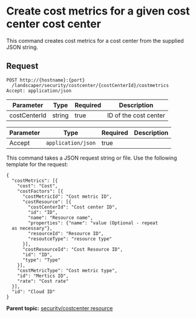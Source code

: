 # Create cost metrics for a given cost center cost center

This command creates cost metrics for a cost center from the supplied JSON string.

## Request

```
POST http://{hostname}:{port}
  /landscaper/security/costcenter/{costCenterId}/costmetrics
Accept: application/json

```

|Parameter|Type|Required|Description|
|---------|----|--------|-----------|
|costCenterId|string|true|ID of the cost center|

|Parameter|Type|Required|Description|
|---------|----|--------|-----------|
|Accept|`application/json`|true| |

This command takes a JSON request string or file. Use the following template for the request:

```
{
  "costMetrics": [{
    "cost": "Cost",
    "costFactors": [{
      "costMetricId": "Cost metric ID",
      "costResource": [{
        "costCenterId": "Cost center ID",
        "id": "ID",
        "name": "Resource name",
        "properties": {"name": "value (Optional - repeat 
  as necessary"},
        "resourceId": "Resource ID",
        "resoutceType": "resource type"
      }],
      "costResourceId": "Cost Resource ID",
      "id": "ID",
      "type": "Type"
    }],
    "costMetricType": "Cost metric type",
    "id": "Mertics ID",
    "rate": "Cost rate"
  }],
  "id": "Cloud ID"
}

```

**Parent topic:** [security/costcenter resource](../../com.edt.api.doc/topics/security_costcenter_.md)

